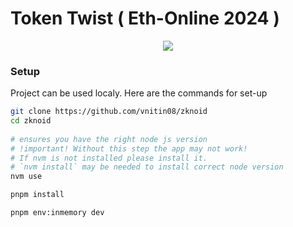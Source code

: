 # Token Twist ( Eth-Online 2024 )

<p align="center">
  <img src = "https://github.com/user-attachments/assets/91d51801-9852-4e50-97db-b8b62adb60c9" />
</p>


### Setup
Project can be used localy. Here are the commands for set-up

```bash
git clone https://github.com/vnitin08/zknoid
cd zknoid
 
# ensures you have the right node js version
# !important! Without this step the app may not work!
# If nvm is not installed please install it. 
# `nvm install` may be needed to install correct node version
nvm use

pnpm install

pnpm env:inmemory dev
```


